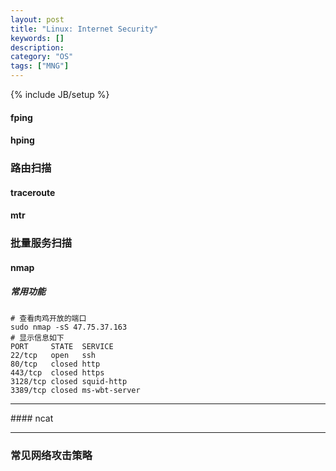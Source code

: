 ```yaml
---
layout: post
title: "Linux: Internet Security"
keywords: []
description: 
category: "OS"
tags: ["MNG"]
---
```

{% include JB/setup %}

#### fping

#### hping


### 路由扫描 

#### traceroute 

#### mtr 

### 批量服务扫描 

#### nmap 

##### 常用功能
```shell
# 查看肉鸡开放的端口
sudo nmap -sS 47.75.37.163
# 显示信息如下
PORT     STATE  SERVICE
22/tcp   open   ssh
80/tcp   closed http
443/tcp  closed https
3128/tcp closed squid-http
3389/tcp closed ms-wbt-server
```

<hr />
#### ncat 

<hr />

### 常见网络攻击策略




